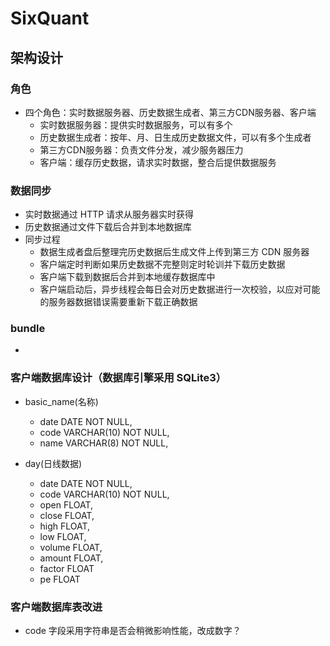 # SixQuant



## 架构设计

### 角色
* 四个角色：实时数据服务器、历史数据生成者、第三方CDN服务器、客户端
  - 实时数据服务器：提供实时数据服务，可以有多个
  - 历史数据生成者：按年、月、日生成历史数据文件，可以有多个生成者
  - 第三方CDN服务器：负责文件分发，减少服务器压力
  - 客户端：缓存历史数据，请求实时数据，整合后提供数据服务

### 数据同步
* 实时数据通过 HTTP 请求从服务器实时获得
* 历史数据通过文件下载后合并到本地数据库
* 同步过程
  - 数据生成者盘后整理完历史数据后生成文件上传到第三方 CDN 服务器
  - 客户端定时判断如果历史数据不完整则定时轮训并下载历史数据
  - 客户端下载到数据后合并到本地缓存数据库中
  - 客户端启动后，异步线程会每日会对历史数据进行一次校验，以应对可能的服务器数据错误需要重新下载正确数据

### bundle
- 

### 客户端数据库设计（数据库引擎采用 SQLite3）
* basic_name(名称) 
	- date DATE NOT NULL,
	- code VARCHAR(10) NOT NULL,
  - name VARCHAR(8) NOT NULL,

* day(日线数据) 
	- date DATE NOT NULL,
	- code VARCHAR(10) NOT NULL,
	- open FLOAT,
	- close FLOAT,
	- high FLOAT,
	- low FLOAT,
	- volume FLOAT,
	- amount FLOAT,
	- factor FLOAT
	- pe FLOAT

### 客户端数据库表改进
- code 字段采用字符串是否会稍微影响性能，改成数字？